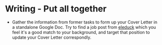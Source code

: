 # Writing - Put all together

* Gather the information from former tasks to form up your Cover Letter in a standalone Google Doc. Try to find a job post from [eleduck](https://eleduck.com/) which you feel it's a good match to your background, and target that position to update your Cover Letter correspondly.
